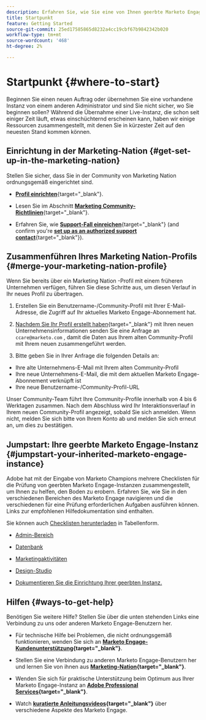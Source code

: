 ```yaml
---
description: Erfahren Sie, wie Sie eine von Ihnen geerbte Marketo Engage-Instanz optimieren und skalieren können. Befolgen Sie die Checkliste, um die Admin-Einstellungen zu überprüfen und die Hygiene in der Datenbank zu gewährleisten.
title: Startpunkt
feature: Getting Started
source-git-commit: 25ed17585865d8232a4cc19cbf67b9842342b020
workflow-type: tm+mt
source-wordcount: '468'
ht-degree: 2%

---
```


# Startpunkt {#where-to-start}

Beginnen Sie einen neuen Auftrag oder übernehmen Sie eine vorhandene Instanz von einem anderen Administrator und sind Sie nicht sicher, wo Sie beginnen sollen? Während die Übernahme einer Live-Instanz, die schon seit einiger Zeit läuft, etwas einschüchternd erscheinen kann, haben wir einige Ressourcen zusammengestellt, mit denen Sie in kürzester Zeit auf den neuesten Stand kommen können.

## Einrichtung in der Marketing-Nation {#get-set-up-in-the-marketing-nation}

Stellen Sie sicher, dass Sie in der Community von Marketing Nation ordnungsgemäß eingerichtet sind.

* [**Profil einrichten**](https://nation.marketo.com/){target="_blank"}.

* Lesen Sie im Abschnitt [**Marketing Community-Richtlinien**](https://nation.marketo.com/t5/community-guidelines/ct-p/community-guidelines){target="_blank"}.

* Erfahren Sie, wie [**Support-Fall einreichen**](https://nation.marketo.com/t5/Knowledgebase/Submitting-a-Support-Case-to-Marketo-Support/ta-p/252201){target="_blank"} (and confirm you're [**set up as an authorized support contact**](https://nation.marketo.com/t5/Knowledgebase/Managing-Authorized-Support-Contacts/ta-p/254341){target="_blank"}).

## Zusammenführen Ihres Marketing Nation-Profils {#merge-your-marketing-nation-profile}

Wenn Sie bereits über ein Marketing Nation -Profil mit einem früheren Unternehmen verfügen, führen Sie diese Schritte aus, um diesen Verlauf in Ihr neues Profil zu übertragen.

1. Erstellen Sie ein Benutzername-/Community-Profil mit Ihrer E-Mail-Adresse, die Zugriff auf Ihr aktuelles Marketo Engage-Abonnement hat.

1. [Nachdem Sie Ihr Profil erstellt haben](https://nation.marketo.com/){target="_blank"} mit Ihren neuen Unternehmensinformationen senden Sie eine Anfrage an `ccare@marketo.com` , damit die Daten aus Ihrem alten Community-Profil mit Ihrem neuen zusammengeführt werden.

1. Bitte geben Sie in Ihrer Anfrage die folgenden Details an:

* Ihre alte Unternehmens-E-Mail mit Ihrem alten Community-Profil
* Ihre neue Unternehmens-E-Mail, die mit dem aktuellen Marketo Engage-Abonnement verknüpft ist
* Ihre neue Benutzername-/Community-Profil-URL

Unser Community-Team führt Ihre Community-Profile innerhalb von 4 bis 6 Werktagen zusammen. Nach dem Abschluss wird Ihr Interaktionsverlauf in Ihrem neuen Community-Profil angezeigt, sobald Sie sich anmelden. Wenn nicht, melden Sie sich bitte von Ihrem Konto ab und melden Sie sich erneut an, um dies zu bestätigen.

## Jumpstart: Ihre geerbte Marketo Engage-Instanz  {#jumpstart-your-inherited-marketo-engage-instance}

Adobe hat mit der Eingabe von Marketo Champions mehrere Checklisten für die Prüfung von geerbten Marketo Engage-Instanzen zusammengestellt, um Ihnen zu helfen, den Boden zu erobern. Erfahren Sie, wie Sie in den verschiedenen Bereichen des Marketo Engage navigieren und die verschiedenen für eine Prüfung erforderlichen Aufgaben ausführen können. Links zur empfohlenen Hilfedokumentation sind enthalten.

Sie können auch [Checklisten herunterladen](/help/marketo/getting-started/inheriting-a-marketo-instance/assets/adobe-marketo-engage-inherited-instance-admin-checklist.xlsx) in Tabellenform.

* [Admin-Bereich](/help/marketo/getting-started/inheriting-a-marketo-instance/admin-section-checklist.md)

* [Datenbank](/help/marketo/getting-started/inheriting-a-marketo-instance/database-checklist.md)

* [Marketingaktivitäten](/help/marketo/getting-started/inheriting-a-marketo-instance/marketing-activities-checklist.md)

* [Design-Studio](/help/marketo/getting-started/inheriting-a-marketo-instance/design-studio-checklist.md)

* [Dokumentieren Sie die Einrichtung Ihrer geerbten Instanz.](/help/marketo/getting-started/inheriting-a-marketo-instance/document-your-setup.md)

## Hilfen {#ways-to-get-help}

Benötigen Sie weitere Hilfe? Stellen Sie über die unten stehenden Links eine Verbindung zu uns oder anderen Marketo Engage-Benutzern her.

* Für technische Hilfe bei Problemen, die nicht ordnungsgemäß funktionieren, wenden Sie sich an **[Marketo Engage-Kundenunterstützung](https://nation.marketo.com/t5/Support/ct-p/Support){target="_blank"}**.

* Stellen Sie eine Verbindung zu anderen Marketo Engage-Benutzern her und lernen Sie von ihnen aus **[Marketing-Nation](https://nation.marketo.com/){target="_blank"}**.

* Wenden Sie sich für praktische Unterstützung beim Optimum aus Ihrer Marketo Engage-Instanz an **[Adobe Professional Services](https://business.adobe.com/products/marketo/services-support.html){target="_blank"}**.

* Watch **[kuratierte Anleitungsvideos](https://experienceleague.adobe.com/docs/marketo-learn/tutorials/overview.html){target="_blank"}** über verschiedene Aspekte des Marketo Engage.
